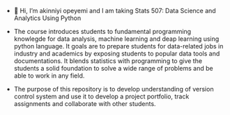 - 👋 Hi, I’m akinniyi opeyemi and I am taking Stats 507: Data Science and Analytics Using Python
  
- The course introduces students to fundamental programming knowlegde for data analysis, machine learning and deap learning using python language. It goals are to prepare students for data-related jobs in industry and academics by exposing students to popular data tools and documentations. It blends statistics with programming to give the students a solid foundation to solve a wide range of problems and be able to work in any field.

- The purpose of this repository is to develop understanding of version control system and use it to develop a project portfolio, track assignments and collaborate with other students.
  
